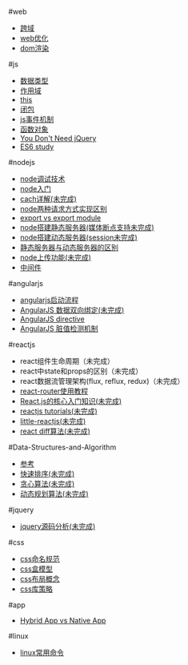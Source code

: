 #web

<ul>
<li><a href="./cross-origin.md">跨域</a></li>
<li><a href="./optimization.md">web优化</a></li>
<li><a href="./domRender.md">dom渲染</a></li>
</ul>

#js

<ul>
<li><a href="./dataType.md" style="pointer:cursor">数据类型</a></li>
<li><a href="./scope.md">作用域</a></li>
<li><a href="./this.md">this</a></li>
<li><a href="./closure.md">闭包</a></li>
<li><a href="./event.md">js事件机制</a></li>
<li><a href="./function.md">函数对象</a></li>
<li><a href="https://github.com/oneuijs/You-Dont-Need-jQuery/blob/master/README.zh-CN.md" target="_blank">You Don't Need jQuery</a></li>
<li><a href="./es2015.md">ES6 study</a></li>
</ul>

#nodejs

<ul>
<li><a href="./nodeDebug.md">node调试技术</a></li>
<li><a href="http://nodebeginner.org/index-zh-cn.html">node入门</a></li>
<li><a href="./nodeCache.md">cach详解(未完成)</a></li>
<li><a href="./nodeRequest.md">node两种请求方式实现区别</a></li>
<li><a href="./nodeExport.md">export vs export module</a></li>
<li><a href="./nodeStaticServer.md">node搭建静态服务器(媒体断点支持未完成)</a></li>
<li><a href="./nodeDynamicServer.md">node搭建动态服务器(session未完成)</a></li>
<li><a href="./staticVsDynamic.md">静态服务器与动态服务器的区别</a></li>
<li><a href="./nodeUpload.md">node上传功能(未完成)</a></li>
<li><a href="./middleware.md">中间件</a></li>
</ul>

#angularjs

<ul>
<li><a href="../angularjs/boot.md">angularjs启动流程</a></li>
<li><a href="./angularDataBinding.md">AngularJS 数据双向绑定(未完成)</a></li>
<li><a href="../angularjs/directive.md">AngularJS directive</a></li>
<li><a href="./angularDirtyChecking.md">AngularJS 脏值检测机制</a></li>
</ul>

#reactjs

<ul>
<li><a>react组件生命周期（未完成）</a></li>
<li><a>react中state和props的区别（未完成）</a></li>
<li><a>react数据流管理架构(flux, reflux, redux)（未完成）</a></li>
<li><a href="../reactsoucecode/reactRouter.md">react-router使用教程</a></li>
<li><a href="http://web.jobbole.com/83414/">React.js的核心入门知识(未完成)</a></li>
<li><a href="http://noeticforce.com/best-reactjs-tutorials-with-examples">reactjs tutorials(未完成)</a></li>
<li><a href="https://libraries.io/github/purplebamboo/little-reactjs">little-reactjs(未完成)</a></li>
<li><a href="./reactDiff.md">react diff算法(未完成)</a></li>
</ul>

#Data-Structures-and-Algorithm

<ul>
<li><a href="../../../Data-Structures-and-Algorithm">参考</a></li>
<li><a href="../../../">快速排序(未完成)</a></li>
<li><a href="../../../">贪心算法(未完成)</a></li>
<li><a href="../../../">动态规划算法(未完成)</a></li>
</ul>

#jquery

<ul>
<li><a href="./jquerySource.md">jquery源码分析(未完成)</a></li>
</ul>

#css

<ul>
<li><a href="./css_name.md">css命名规范</a></li>
<li><a href="./box.md">css盒模型</a></li>
<li><a href="./layout.md">css布局概念</a></li>
<li><a href="./css_library.md">css库策略</a></li>
</ul>

#app

<ul>
<li><a href="./appConcept.md">Hybrid App vs Native App</a></li>
</ul>

#linux

<ul>
<li><a href="./linux.md">linux常用命令</a></li>
</ul>






